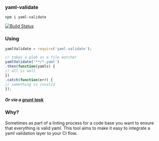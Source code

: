 ### yaml-validate

`npm i yaml-validate`

[![Build Status](https://travis-ci.org/samccone/yaml-validate.svg)](https://travis-ci.org/samccone/yaml-validate)

### Using

```js
yamlValidate = require('yaml-validate');

// takes a glob as a file matcher
yamlValidate('**/*.yaml')
.then(function(yamls) {
// all is well
})
.catch(function(err) {
// something is invalid
});
```

##### Or via a [grunt task](https://github.com/samccone/grunt-yaml-validate)

### Why?

Sometimes as part of a linting process for a code base you want to ensure that everything is valid yaml. This tool aims to make it easy to integrate a yaml validation layer to your CI flow.
